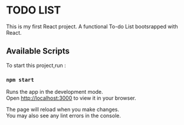 # TODO LIST

This is my first React project. A functional To-do List bootsrapped with React.

## Available Scripts

To start this project,run :
### `npm start`

Runs the app in the development mode.\
Open [http://localhost:3000](http://localhost:3000) to view it in your browser.

The page will reload when you make changes.\
You may also see any lint errors in the console.
